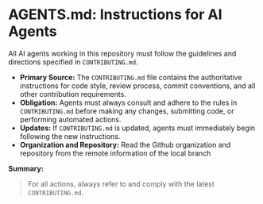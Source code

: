 # AGENTS.md: Instructions for AI Agents

All AI agents working in this repository must follow the guidelines and directions specified in `CONTRIBUTING.md`.

- **Primary Source:** The `CONTRIBUTING.md` file contains the authoritative instructions for code style, review process, commit conventions, and all other contribution requirements.
- **Obligation:** Agents must always consult and adhere to the rules in `CONTRIBUTING.md` before making any changes, submitting code, or performing automated actions.
- **Updates:** If `CONTRIBUTING.md` is updated, agents must immediately begin following the new instructions.
- **Organization and Repository:** Read the Github organization and repository from the remote information of the local branch

**Summary:**

> For all actions, always refer to and comply with the latest `CONTRIBUTING.md`.
